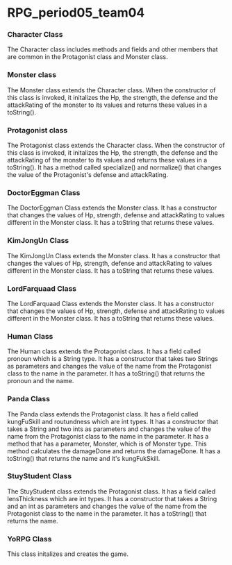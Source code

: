 # RPG_period05_team04

### Character Class
The Character class includes methods and fields and other members that are common in the Protagonist class and Monster class.

### Monster class
The Monster class extends the Character class. When the constructor of this class is invoked, it initalizes the Hp, the strength, the defense and the attackRating of the monster to its values and returns these values in a toString().

### Protagonist class
The Protagonist class extends the Character class. When the constructor of this class is invoked, it initalizes the Hp, the strength, the defense and the attackRating of the monster to its values and returns these values in a toString(). It has a method called specialize() and normalize() that changes the value of the Protagonist's defense  and attackRating.


### DoctorEggman Class
The DoctorEggman Class extends the Monster class. It has a constructor that changes the values of Hp, strength, defense and attackRating to values different in the Monster class. It has a toString that returns these values.


### KimJongUn Class
The KimJongUn Class extends the Monster class. It has a constructor that changes the values of Hp, strength, defense and attackRating to values different in the Monster class. It has a toString that returns these values.

### LordFarquaad Class
The LordFarquaad Class extends the Monster class. It has a constructor that changes the values of Hp, strength, defense and attackRating to values different in the Monster class. It has a toString that returns these values.

### Human Class
The Human class extends the Protagonist class. It has a field called pronoun which is a String type. It has a constructor that takes two Strings as parameters and changes the value of the name from the Protagonist class to the name in the parameter. It has a toString() that returns the pronoun and the name.

### Panda Class
The Panda class extends the Protagonist class. It has a field called kungFuSkill and routundness which are int types. It has a constructor that takes a String and two ints as parameters and changes the value of the name from the Protagonist class to the name in the parameter. It has a method that has a parameter, Monster, which is of Monster type. This method calculates the damageDone and returns the damageDone. It has a toString() that returns the name and it's kungFukSkill.

### StuyStudent Class
The StuyStudent class extends the Protagonist class. It has a field called lensThickness which are int types. It has a constructor that takes a String and an int as parameters and changes the value of the name from the Protagonist class to the name in the parameter. It has a toString() that returns the name.

### YoRPG Class
This class initalizes and creates the game.



